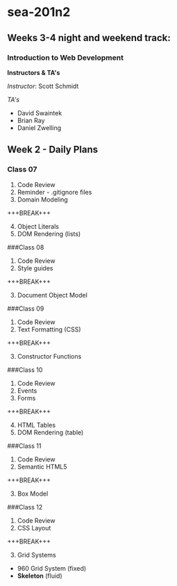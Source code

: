 # sea-201n2
## Weeks 3-4 night and weekend track:
### Introduction to Web Development
**Instructors & TA's**

*Instructor*: Scott Schmidt

*TA's*
- David Swaintek
- Brian Ray
- Daniel Zwelling

## Week 2 - Daily Plans
### Class 07
1. Code Review
2. Reminder - .gitignore files
3. Domain Modeling

+++BREAK+++

4. Object Literals
5. DOM Rendering (lists)

###Class 08
1. Code Review
2. Style guides

+++BREAK+++

3. Document Object Model

###Class 09
1. Code Review
2. Text Formatting (CSS)

+++BREAK+++

3. Constructor Functions

###Class 10
1. Code Review
2. Events
3. Forms

+++BREAK+++

4. HTML Tables
5. DOM Rendering (table)

###Class 11
1. Code Review
2. Semantic HTML5

+++BREAK+++

3. Box Model

###Class 12
1. Code Review
2. CSS Layout

+++BREAK+++

3. Grid Systems
  - 960 Grid System (fixed)
  - **Skeleton** (fluid)
